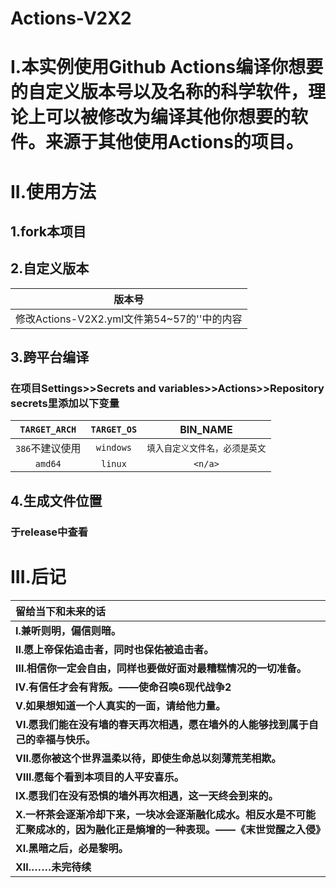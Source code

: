 # Actions-V2X2
# I.本实例使用Github Actions编译你想要的自定义版本号以及名称的科学软件，理论上可以被修改为编译其他你想要的软件。来源于其他使用Actions的项目。
# II.使用方法
## 1.fork本项目
## 2.自定义版本
|**版本号**|
|:---------------------------------------:|
|修改Actions-V2X2.yml文件第54~57的''中的内容|
## 3.跨平台编译
### 在项目Settings>>Secrets and variables>>Actions>>Repository secrets里添加以下变量
|**`TARGET_ARCH`**|**`TARGET_OS`**|**BIN_NAME**|
|:---------------:|:-------------:|:----------:|
|`386`不建议使用|`windows`|`填入自定义文件名，必须是英文`|
|`amd64`|`linux`|`<n/a>`|
## 4.生成文件位置
### 于release中查看
# III.后记
|**留给当下和未来的话**|
|:----------|
|**I.兼听则明，偏信则暗。**|
|**II.愿上帝保佑追击者，同时也保佑被追击者。**|
|**III.相信你一定会自由，同样也要做好面对最糟糕情况的一切准备。**|
|**IV.有信任才会有背叛。——使命召唤6现代战争2**|
|**V.如果想知道一个人真实的一面，请给他力量。**|
|**VI.愿我们能在没有墙的春天再次相遇，愿在墙外的人能够找到属于自己的幸福与快乐。**|
|**VII.愿你被这个世界温柔以待，即使生命总以刻薄荒芜相欺。**|
|**VIII.愿每个看到本项目的人平安喜乐。**|I
|**IX.愿我们在没有恐惧的墙外再次相遇，这一天终会到来的。**|
|**X.一杯茶会逐渐冷却下来，一块冰会逐渐融化成水。相反水是不可能汇聚成冰的，因为融化正是熵增的一种表现。——《末世觉醒之入侵》**|
|**XI.黑暗之后，必是黎明。**|
|**XII.……未完待续**|
